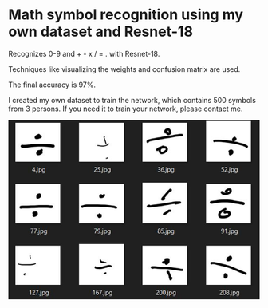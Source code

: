 # Math symbol recognition using my own dataset and Resnet-18

Recognizes 0-9 and + - x / = . with Resnet-18.

Techniques like visualizing the weights and confusion matrix are used.

The final accuracy is 97%.

I created my own dataset to train the network, which contains 500 symbols from 3 persons. If you need it to train your network, please contact me.

![Screenshot](Capture3.JPG)
